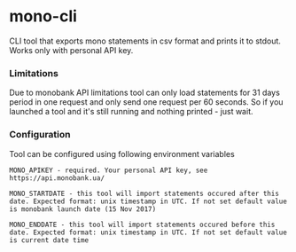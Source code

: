 # mono-cli
CLI tool that exports mono statements in csv format and prints it to stdout.
Works only with personal API key.

### Limitations
Due to monobank API limitations tool can only load statements for 31 days period in one request and only send one request per 60 seconds. So if you launched a tool and it's still running and nothing printed - just wait. 

### Configuration
Tool can be configured using following environment variables
```
MONO_APIKEY - required. Your personal API key, see https://api.monobank.ua/

MONO_STARTDATE - this tool will import statements occured after this date. Expected format: unix timestamp in UTC. If not set default value is monobank launch date (15 Nov 2017)

MONO_ENDDATE - this tool will import statements occured before this date. Expected format: unix timestamp in UTC. If not set default value is current date time
```

